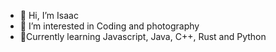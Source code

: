 - 👋 Hi, I’m Isaac
- 👀 I’m interested in Coding and photography
- 🌱Currently learning Javascript, Java, C++, Rust and Python

<!---
isaacirlanda/isaacirlanda is a ✨ special ✨ repository because its `README.md` (this file) appears on your GitHub profile.
You can click the Preview link to take a look at your changes.
--->
